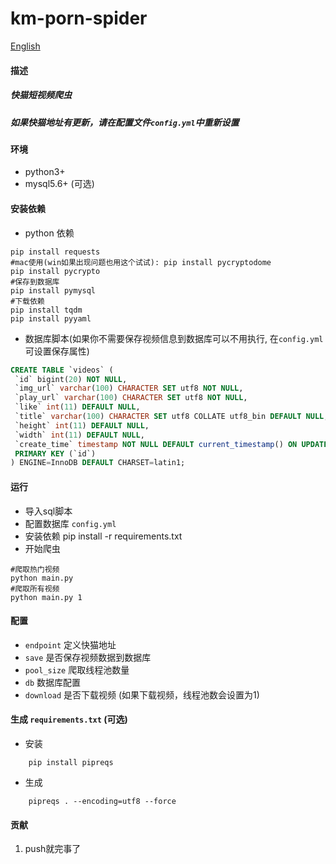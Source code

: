 # km-porn-spider
[English](README.md)

#### 描述
##### 快猫短视频爬虫
##### 如果快猫地址有更新，请在配置文件`config.yml`中重新设置

#### 环境 
- python3+
- mysql5.6+ (可选)

#### 安装依赖
* python 依赖
```shell
pip install requests
#mac使用(win如果出现问题也用这个试试): pip install pycryptodome
pip install pycrypto
#保存到数据库
pip install pymysql
#下载依赖
pip install tqdm
pip install pyyaml
```
* 数据库脚本(如果你不需要保存视频信息到数据库可以不用执行, 在`config.yml`可设置保存属性)
```sql
CREATE TABLE `videos` (
 `id` bigint(20) NOT NULL,
 `img_url` varchar(100) CHARACTER SET utf8 NOT NULL,
 `play_url` varchar(100) CHARACTER SET utf8 NOT NULL,
 `like` int(11) DEFAULT NULL,
 `title` varchar(100) CHARACTER SET utf8 COLLATE utf8_bin DEFAULT NULL,
 `height` int(11) DEFAULT NULL,
 `width` int(11) DEFAULT NULL,
 `create_time` timestamp NOT NULL DEFAULT current_timestamp() ON UPDATE current_timestamp(),
 PRIMARY KEY (`id`)
) ENGINE=InnoDB DEFAULT CHARSET=latin1;
```

#### 运行 
* 导入sql脚本
* 配置数据库 `config.yml`
* 安装依赖 pip install -r requirements.txt
* 开始爬虫
```shell
#爬取热门视频
python main.py 
#爬取所有视频
python main.py 1
```

#### 配置
- `endpoint`  定义快猫地址
- `save`      是否保存视频数据到数据库
- `pool_size` 爬取线程池数量
- `db`        数据库配置
- `download`  是否下载视频 (如果下载视频，线程池数会设置为1)

#### 生成 `requirements.txt` (可选)
- 安装 
```
    pip install pipreqs 
```

- 生成 
```
    pipreqs . --encoding=utf8 --force
```

#### 贡献

1.  push就完事了
